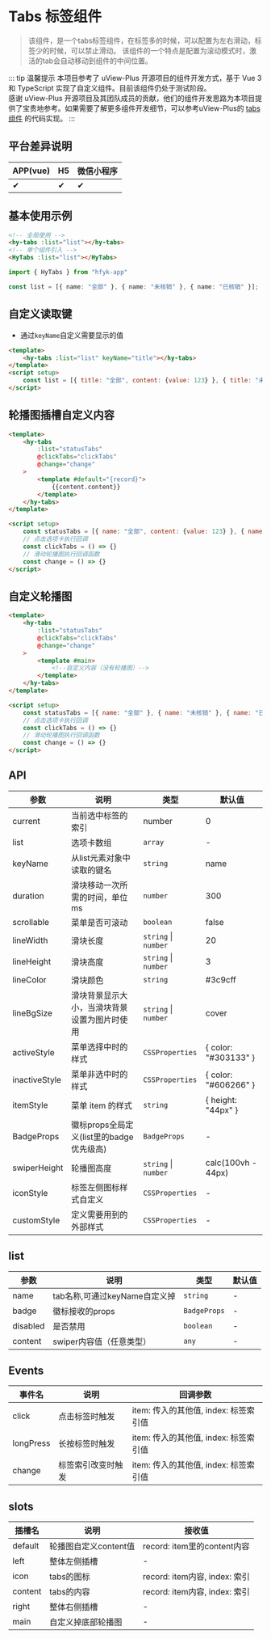 # Tabs 标签组件
> 该组件，是一个tabs标签组件，在标签多的时候，可以配置为左右滑动，标签少的时候，可以禁止滑动。 该组件的一个特点是配置为滚动模式时，激活的tab会自动移动到组件的中间位置。

::: tip 温馨提示
本项目参考了 uView-Plus 开源项目的组件开发方式，基于 Vue 3 和 TypeScript 实现了自定义组件。目前该组件仍处于测试阶段。<br>
感谢 uView-Plus 开源项目及其团队成员的贡献，他们的组件开发思路为本项目提供了宝贵地参考。如果需要了解更多组件开发细节，可以参考uView-Plus的 [tabs组件](https://uiadmin.net/uview-plus/components/tabs.html) 的代码实现。
:::

## 平台差异说明

| APP(vue) | H5 | 微信小程序 |
|----------|----|-------|
| ✔        | ✔  | ✔     |

## 基本使用示例

```html
<!-- 全局使用 -->
<hy-tabs :list="list"></hy-tabs>
<!-- 单个组件引入 -->
<HyTabs :list="list"></HyTabs>
```
```ts
import { HyTabs } from "hfyk-app"

const list = [{ name: "全部" }, { name: "未核销" }, { name: "已核销" }];
```

## 自定义读取键
- 通过`keyName`自定义需要显示的值
```html
<template>
    <hy-tabs :list="list" keyName="title"></hy-tabs>
</template>
<script setup>
    const list = [{ title: "全部", content: {value: 123} }, { title: "未核销" }, { title: "已核销" }];
</script>
```

## 轮播图插槽自定义内容

```html
<template>
    <hy-tabs
        :list="statusTabs"
        @clickTabs="clickTabs"
        @change="change"
    >
        <template #default="{record}">
            {{content.content}}
        </template>
    </hy-tabs>
</template>

<script setup>
    const statusTabs = [{ name: "全部", content: {value: 123} }, { name: "未核销" }, { name: "已核销" }];
    // 点击选项卡执行回调
    const clickTabs = () => {}
    // 滑动轮播图执行回调函数
    const change = () => {}
</script>
```

## 自定义轮播图

```html
<template>
    <hy-tabs
        :list="statusTabs"
        @clickTabs="clickTabs"
        @change="change"
    >
        <template #main>
            <!--自定义内容（没有轮播图）-->
        </template>
    </hy-tabs>
</template>

<script setup>
    const statusTabs = [{ name: "全部" }, { name: "未核销" }, { name: "已核销" }];
    // 点击选项卡执行回调
    const clickTabs = () => {}
    // 滑动轮播图执行回调函数
    const change = () => {}
</script>
```

## API

| 参数            | 说明                           | 类型                   | 默认值                    |
|---------------|------------------------------|----------------------|------------------------|
| current       | 当前选中标签的索引                    | number               | 0                      |
| list          | 选项卡数组                        | `array`              | -                      |
| keyName       | 从list元素对象中读取的键名              | `string`             | name                   |
| duration      | 滑块移动一次所需的时间，单位 ms            | `number`             | 300                    |
| scrollable    | 菜单是否可滚动                      | `boolean`            | false                  |
| lineWidth     | 滑块长度                         | `string` \| `number` | 20                     |
| lineHeight    | 滑块高度                         | `string` \| `number` | 3                      |
| lineColor     | 滑块颜色                         | `string`             | #3c9cff                |
| lineBgSize    | 滑块背景显示大小，当滑块背景设置为图片时使用       | `string` \| `number` | cover                  |
| activeStyle   | 菜单选择中时的样式                    | `CSSProperties`      | \{ color: "#303133" \} |
| inactiveStyle | 菜单非选中时的样式                    | `CSSProperties`      | \{ color: "#606266" \} |
| itemStyle     | 菜单 item 的样式                  | `string`             | \{ height: "44px" \}   |
| BadgeProps    | 徽标props全局定义(list里的badge优先级高) | `BadgeProps`         | -                      |
| swiperHeight  | 轮播图高度                        | `string` \| `number` | calc(100vh - 44px)     |
| iconStyle     | 标签左侧图标样式自定义                  | `CSSProperties`      | -                      |
| customStyle   | 定义需要用到的外部样式                  | `CSSProperties`      | -                      |

## list

| 参数       | 说明                   | 类型           | 默认值 |
|----------|----------------------|--------------|-----|
| name     | tab名称,可通过keyName自定义掉 | `string`     | -   |
| badge    | 徽标接收的props           | `BadgeProps` | -   |
| disabled | 是否禁用                 | `boolean`    | -   |
| content  | swiper内容值（任意类型）      | `any`        | -   |


## Events

| 事件名       | 说明        | 回调参数                       |
|-----------|-----------|----------------------------|
| click     | 点击标签时触发   | item: 传入的其他值, index: 标签索引值 |
| longPress | 长按标签时触发   | item: 传入的其他值, index: 标签索引值 |
| change    | 标签索引改变时触发 | item: 传入的其他值, index: 标签索引值 |

## slots

| 插槽名     | 说明             | 接收值                       |
|---------|----------------|---------------------------|
| default | 轮播图自定义content值 | record: item里的content内容   |
| left    | 整体左侧插槽         | -                         |
| icon    | tabs的图标        | record: item内容, index: 索引 |
| content | tabs的内容        | record: item内容, index: 索引 |
| right   | 整体右侧插槽         | -                         |
| main    | 自定义掉底部轮播图      | -                         |